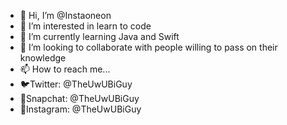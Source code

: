 - 👋 Hi, I’m @Instaoneon
- 👀 I’m interested in learn to code
- 🌱 I’m currently learning Java and Swift
- 💞️ I’m looking to collaborate with people willing to pass on their knowledge
- 📫 How to reach me...
- 🐦Twitter: @TheUwUBiGuy
- 👻Snapchat: @TheUwUBiGuy
- 📸Instagram: @TheUwUBiGuy

<!---
Instaoneon/Instaoneon is a ✨ special ✨ repository because its `README.md` (this file) appears on your GitHub profile.
You can click the Preview link to take a look at your changes.
--->
